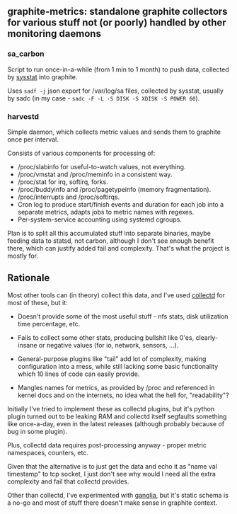 graphite-metrics: standalone graphite collectors for various stuff not (or poorly) handled by other monitoring daemons
--------------------

### sa_carbon

Script to run once-in-a-while (from 1 min to 1 month) to push data, collected by
[sysstat](http://sebastien.godard.pagesperso-orange.fr/) into graphite.

Uses `sadf -j` json export for /var/log/sa files, collected by sysstat, usually
by sadc (in my case - `sadc -F -L -S DISK -S XDISK -S POWER 60`).

### harvestd

Simple daemon, which collects metric values and sends them to graphite once per
interval.

Consists of various components for processing of:

* /proc/slabinfo for useful-to-watch values, not everything.
* /proc/vmstat and /proc/meminfo in a consistent way.
* /proc/stat for irq, softirq, forks.
* /proc/buddyinfo and /proc/pagetypeinfo (memory fragmentation).
* /proc/interrupts and /proc/softirqs.
* Cron log to produce start/finish events and duration for each job into a
	separate metrics, adapts jobs to metric names with regexes.
* Per-system-service accounting using systemd cgroups.

Plan is to split all this accumulated stuff into separate binaries, maybe
feeding data to statsd, not carbon, although I don't see enough benefit there,
which can justify added fail and complexity.
That's what the project is mostly for.


Rationale
--------------------

Most other tools can (in theory) collect this data, and I've used
[collectd](http://collectd.org) for most of these, but it:

* Doesn't provide some of the most useful stuff - nfs stats, disk utilization
	time percentage, etc.

* Fails to collect some other stats, producing bullshit like 0'es,
	clearly-insane or negative values (for io, network, sensors, ...).

* General-purpose plugins like "tail" add lot of complexity, making
	configuration into a mess, while still lacking some basic functionality which
	10 lines of code can easily provide.

* Mangles names for metrics, as provided by /proc and referenced in kernel docs
	and on the internets, no idea what the hell for, "readability"?

Initially I've tried to implement these as collectd plugins, but it's python
plugin turned out to be leaking RAM and collectd itself segfaults something like
once-a-day, even in the latest releases (although probably because of bug in
some plugin).

Plus, collectd data requires post-processing anyway - proper metric namespaces,
counters, etc.

Given that the alternative is to just get the data and echo it as "name val
timestamp" to tcp socket, I just don't see why would I need all the extra
complexity and fail that collectd provides.

Other than collectd, I've experimented with
[ganglia](http://ganglia.sourceforge.net/), but it's static schema is a no-go
and most of stuff there doesn't make sense in graphite context.

